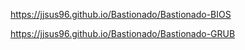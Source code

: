 https://jjsus96.github.io/Bastionado/Bastionado-BIOS

https://jjsus96.github.io/Bastionado/Bastionado-GRUB
